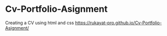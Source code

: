 # Cv-Portfolio-Asignment
Creating a CV using html and css
https://rukayat-pro.github.io/Cv-Portfolio-Asignment/
